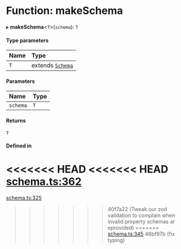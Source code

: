 # Function: makeSchema

▸ **makeSchema**<`T`\>(`schema`): `T`

#### Type parameters

| Name | Type |
| :------ | :------ |
| `T` | extends [`Schema`](../types/Schema.md) |

#### Parameters

| Name | Type |
| :------ | :------ |
| `schema` | `T` |

#### Returns

`T`

#### Defined in

<<<<<<< HEAD
<<<<<<< HEAD
[schema.ts:362](https://github.com/coda/packs-sdk/blob/main/schema.ts#L362)
=======
[schema.ts:325](https://github.com/coda/packs-sdk/blob/main/schema.ts#L325)
>>>>>>> 40f7a22 (Tweak our zod validation to complain when invalid property schemas ar eprovided)
=======
[schema.ts:345](https://github.com/coda/packs-sdk/blob/main/schema.ts#L345)
>>>>>>> 46bf97b (fix typing)
